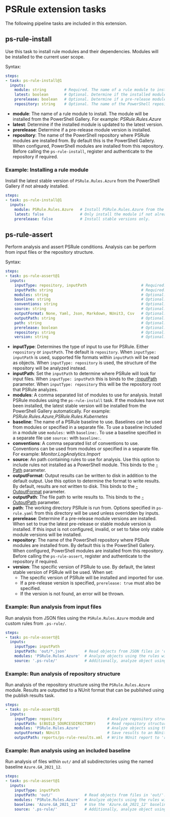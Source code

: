 # PSRule extension tasks

The following pipeline tasks are included in this extension.

## ps-rule-install

Use this task to install rule modules and their dependencies.
Modules will be installed to the current user scope.

Syntax:

```yaml
steps:
- task: ps-rule-install@1
  inputs:
    module: string        # Required. The name of a rule module to install.
    latest: boolean       # Optional. Determine if the installed module is updated to the latest version.
    prerelease: boolean   # Optional. Determine if a pre-release module version is installed.
    repository: string    # Optional. The name of the PowerShell repository where PSRule modules are installed from.
```

- **module**: The name of a rule module to install.
The module will be installed from the PowerShell Gallery.
For example: _PSRule.Rules.Azure_
- **latest**: Determine if the installed module is updated to the latest version.
- **prerelease**: Determine if a pre-release module version is installed.
- **repository**: The name of the PowerShell repository where PSRule modules are installed from.
  By default this is the PowerShell Gallery.
  When configured, PowerShell modules are installed from this repository.
  Before calling the `ps-rule-install`, register and authenticate to the repository if required.

### Example: Installing a rule module

Install the latest stable version of `PSRule.Rules.Azure` from the PowerShell Gallery if not already installed.

```yaml
steps:
- task: ps-rule-install@1
  inputs:
    module: PSRule.Rules.Azure   # Install PSRule.Rules.Azure from the PowerShell Gallery.
    latest: false                # Only install the module if not already installed.
    prerelease: false            # Install stable versions only.
```

## ps-rule-assert

Perform analysis and assert PSRule conditions.
Analysis can be perform from input files or the repository structure.

Syntax:

```yaml
steps:
- task: ps-rule-assert@1
  inputs:
    inputType: repository, inputPath                        # Required. Determines the type of input to use for PSRule.
    inputPath: string                                       # Required. The path PSRule will look for files to validate.
    modules: string                                         # Optional. A comma separated list of modules to use for analysis.
    baseline: string                                        # Optional. The name of a PSRule baseline to use.
    conventions: string                                     # Optional. A comma separated list of conventions to use.
    source: string                                          # Optional. An path containing rules to use for analysis.
    outputFormat: None, Yaml, Json, Markdown, NUnit3, Csv   # Optional. The format to use when writing results to disk.
    outputPath: string                                      # Optional. The file path to write results to.
    path: string                                            # Optional. The working directory PSRule is run from.
    prerelease: boolean                                     # Optional. Determine if a pre-release module version is installed.
    repository: string                                      # Optional. The name of the PowerShell repository where PSRule modules are installed from.
    version: string                                         # Optional. The specific version of PSRule to use.
```

- **inputType**: Determines the type of input to use for PSRule.
  Either `repository` or `inputPath`.
  The default is `repository`.
  When `inputType: inputPath` is used, supported file formats within `inputPath` will be read as objects.
  When `inputType: repository` is used, the structure of the repository will be analyzed instead.
- **inputPath**: Set the `inputPath` to determine where PSRule will look for input files.
  When `inputType: inputPath` this is binds to the [-InputPath](https://microsoft.github.io/PSRule/commands/PSRule/en-US/Assert-PSRule.html#-inputpath) parameter.
  When `inputType: repository` this will be the repository root that PSRule analyzes.
- **modules**: A comma separated list of modules to use for analysis.
  Install PSRule modules using the `ps-rule-install` task.
  If the modules have not been installed,
  the latest stable version will be installed from the PowerShell Gallery automatically.
  For example: _PSRule.Rules.Azure,PSRule.Rules.Kubernetes_
- **baseline**: The name of a PSRule baseline to use.
  Baselines can be used from modules or specified in a separate file.
  To use a baseline included in a module use `modules:` with `baseline:`.
  To use a baseline specified in a separate file use `source:` with `baseline:`.
- **conventions**: A comma separated list of conventions to use.
  Conventions can be used from modules or specified in a separate file.
  For example: _Monitor.LogAnalytics.Import_
- **source**: An path containing rules to use for analysis.
  Use this option to include rules not installed as a PowerShell module.
  This binds to the [-Path](https://microsoft.github.io/PSRule/commands/PSRule/en-US/Assert-PSRule.html#-path) parameter.
- **outputFormat**: Output results can be written to disk in addition to the default output.
  Use this option to determine the format to write results.
  By default, results are not written to disk.
  This binds to the [-OutputFormat](https://microsoft.github.io/PSRule/commands/PSRule/en-US/Assert-PSRule.html#-outputformat) parameter.
- **outputPath**: The file path to write results to.
  This binds to the [-OutputPath](https://microsoft.github.io/PSRule/commands/PSRule/en-US/Assert-PSRule.html#-outputpath) parameter.
- **path**: The working directory PSRule is run from.
  Options specified in `ps-rule.yaml` from this directory will be used unless overridden by inputs.
- **prerelease**: Determine if a pre-release module versions are installed.
  When set to true the latest pre-release or stable module version is installed.
  If this input is not configured, invalid, or set to false only stable module versions will be installed.
- **repository**: The name of the PowerShell repository where PSRule modules are installed from.
  By default this is the PowerShell Gallery.
  When configured, PowerShell modules are installed from this repository.
  Before calling the `ps-rule-assert`, register and authenticate to the repository if required.
- **version**: The specific version of PSRule to use.
  By default, the latest stable version of PSRule will be used. When set:
  - The specific version of PSRule will be installed and imported for use.
  - If a pre-release version is specified, `prerelease: true` must also be specified.
  - If the version is not found, an error will be thrown.

### Example: Run analysis from input files

Run analysis from JSON files using the `PSRule.Rules.Azure` module and custom rules from `.ps-rule/`.

```yaml
steps:
- task: ps-rule-assert@1
  inputs:
    inputType: inputPath
    inputPath: 'out/*.json'        # Read objects from JSON files in 'out/'.
    modules: 'PSRule.Rules.Azure'  # Analyze objects using the rules within the PSRule.Rules.Azure PowerShell module.
    source: '.ps-rule/'            # Additionally, analyze object using custom rules from '.ps-rule/'.
```

### Example: Run analysis of repository structure

Run analysis of the repository structure using the `PSRule.Rules.Azure` module.
Results are outputted to a NUnit format that can be published using the publish results task.

```yaml
steps:
- task: ps-rule-assert@1
  inputs:
    inputType: repository                    # Analyze repository structure.
    inputPath: $(BUILD_SOURCESDIRECTORY)     # Read repository structure from the default source path.
    modules: 'PSRule.Rules.Azure'            # Analyze objects using the rules within the PSRule.Rules.Azure PowerShell module.
    outputFormat: NUnit3                     # Save results to an NUnit report.
    outputPath: reports/ps-rule-results.xml  # Write NUnit report to 'reports/ps-rule-results.xml'.
```

### Example: Run analysis using an included baseline

Run analysis of files within `out/` and all subdirectories using the named baseline `Azure.GA_2021_12`.

```yaml
steps:
- task: ps-rule-assert@1
  inputs:
    inputType: inputPath
    inputPath: 'out/'              # Read objects from files in 'out/'.
    modules: 'PSRule.Rules.Azure'  # Analyze objects using the rules within the PSRule.Rules.Azure PowerShell module.
    baseline: 'Azure.GA_2021_12'   # Use the 'Azure.GA_2021_12' baseline included within PSRule.Rules.Azure.
    source: '.ps-rule/'            # Additionally, analyze object using custom rules from '.ps-rule/'.
```
